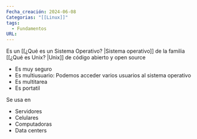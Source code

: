 ```yaml
---
Fecha_creación: 2024-06-08
Categorias: "[[Linux]]"
tags:
  - Fundamentos
URL:
---
```

Es un [[¿Qué es un Sistema Operativo? |Sistema operativo]] de la familia [[¿Qué es Unix? |Unix]] de código abierto y open source 

- Es muy seguro
- Es multiusuario: Podemos acceder varios usuarios al sistema operativo
- Es multitarea
- Es portatil

Se usa en 
- Servidores
- Celulares
- Computadoras
- Data centers


